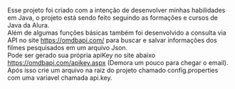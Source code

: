 Esse projeto foi criado com a intenção de desenvolver minhas habilidades 
em Java, o projeto está sendo feito seguindo as formações e cursos de Java da 
Alura.<br>
Além de algumas funções básicas também foi desenvolvido a consulta via API no site https://omdbapi.com/ para buscar 
e salvar informações dos filmes pesquisados em um arquivo Json. <br>
Pode ser gerado sua própria apiKey no site abaixo https://omdbapi.com/apikey.aspx (Demora um pouco para chegar o email).
Após isso crie um arquivo na raiz do projeto chamado config.properties com uma variavel chamada api.key.